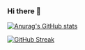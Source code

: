### Hi there 👋

  [![Anurag's GitHub stats](https://github-readme-stats.vercel.app/api?username=aryamankukal)](https://github.com/anuraghazra/github-readme-stats)
  

  [![GitHub Streak](https://github-readme-streak-stats.herokuapp.com/?user=aryamankukal&theme=light)](https://git.io/streak-stats)
  

